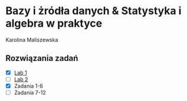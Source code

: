# Bazy i żródła danych & Statystyka i algebra w praktyce 
Karolina Maliszewska 
## Rozwiązania zadań
- [x] [Lab 1](Lab1)
- [ ] [Lab 2](Lab2)
 - [x] Zadania 1-6
 - [ ] Zadania 7-12 
